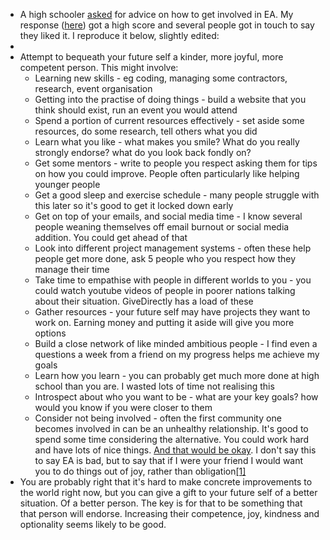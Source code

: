 - A high schooler [asked](https://forum.effectivealtruism.org/posts/iKWxsxYnrKadtz4xs/high-schooler-getting-involved-in-ea) for advice on how to get involved in EA. My response ([here](https://forum.effectivealtruism.org/posts/iKWxsxYnrKadtz4xs/high-schooler-getting-involved-in-ea?commentId=QrjfmCtbv32rjPKa6)) got a high score and several people got in touch to say they liked it. I reproduce it below, slightly edited:
-
- Attempt to bequeath your future self a kinder, more joyful, more competent person. This might involve:
	- Learning new skills - eg coding, managing some contractors, research, event organisation
	- Getting into the practise of doing things - build a website that you think should exist, run an event you would attend
	- Spend a portion of current resources effectively - set aside some resources, do some research, tell others what you did
	- Learn what you like - what makes you smile? What do you really strongly endorse? what do you look back fondly on?
	- Get some mentors - write to people you respect asking them for tips on how you could improve. People often particularly like helping younger people
	- Get a good sleep and exercise schedule - many people struggle with this later so it's good to get it locked down early
	- Get on top of your emails, and social media time - I know several people weaning themselves off email burnout or social media addition. You could get ahead of that
	- Look into different project management systems - often these help people get more done, ask 5 people who you respect how they manage their time
	- Take time to empathise with people in different worlds to you - you could watch youtube videos of people in poorer nations talking about their situation. GiveDirectly has a load of these
	- Gather resources - your future self may have projects they want to work on. Earning money and putting it aside will give you more options
	- Build a close network of like minded ambitious people - I find even a questions a week from a friend on my progress helps me achieve my goals
	- Learn how you learn - you can probably get much more done at high school than you are. I wasted lots of time not realising this
	- Introspect about who you want to be - what are your key goals? how would you know if you were closer to them
	- Consider not being involved - often the first community one becomes involved in can be an unhealthy relationship. It's good to spend some time considering the alternative. You could work hard and have lots of nice things. [And that would be okay](https://nathanpmyoung.substack.com/p/its-okay-to-leave?utm_source=publication-search). I don't say this to say EA is bad, but to say that if I were your friend I would want you to do things out of joy, rather than obligation[[1]](https://forum.effectivealtruism.org/posts/iKWxsxYnrKadtz4xs/high-schooler-getting-involved-in-ea#fnsw6bdwoo1v)
- You are probably right that it's hard to make concrete improvements to the world right now, but you can give a gift to your future self of a better situation. Of a better person. The key is for that to be something that that person will endorse. Increasing their competence, joy, kindness and optionality seems likely to be good.